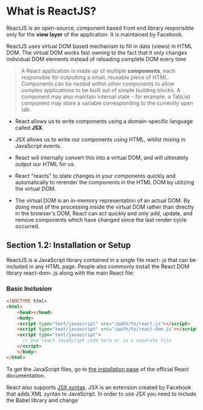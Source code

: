# What is ReactJS?

ReactJS is an open-source, component based front end library responsible only for the **view layer** of the application. It is maintained by Facebook.

ReactJS uses virtual DOM based mechanism to fill in data (views) in HTML DOM. The virtual DOM works fast owning to the fact that it only changes individual DOM elements instead of reloading complete DOM every time

> A React application is made up of multiple **components**, each responsible for outputting a small, reusable piece of HTML. Components can be nested within other components to
> allow complex applications to be built out of simple building blocks. A component may also maintain internal state - for example, a TabList component may store a variable
> corresponding to the currently open tab.

* React allows us to write components using a domain-specific language called **JSX**. 
* JSX allows us to write our components using HTML, whilst mixing in JavaScript events. 
* React will internally convert this into a virtual DOM, and will ultimately output our HTML for us.

* React "reacts" to state changes in your components quickly and automatically to rerender the components in the HTML DOM by utilizing the virtual DOM.
* The virtual DOM is an in-memory representation of an actual DOM. By doing most of the processing inside the virtual DOM rather than directly in the browser's DOM, React can act quickly and only add, update, and remove components which have changed since the last render cycle occurred.

## Section 1.2: Installation or Setup

ReactJS is a JavaScript library contained in a single file react-<version>.js that can be included in any HTML page. People also commonly install the React DOM library react-dom-<version>.js along with the main React file:

### Basic Inclusion

```html
<!DOCTYPE html>
<html>
    <head></head>
    <body>
    <script type="text/javascript" src="/path/to/react.js"></script>
    <script type="text/javascript" src="/path/to/react-dom.js"></script>
    <script type="text/javascript">
      // Use react JavaScript code here or in a separate file
    </script>
    </body>
</html>
```

To get the JavaScript files, go to [the installation page](https://facebook.github.io/react/docs/installation.html) of the official React documentation.

React also supports [JSX syntax](https://facebook.github.io/react/docs/jsx-in-depth.html). JSX is an extension created by Facebook that adds XML syntax to JavaScript. In order
to use JSX you need to include the Babel library and change <script type="text/babel"> in order to translate JSX to Javascript code.

```html
<!DOCTYPE html> <html>
<head></head>
  <body>
  <script type="text/javascript" src="/path/to/react.js"></script>
  <script type="text/javascript" src="/path/to/react-dom.js"></script>
  <script src="https://npmcdn.com/babel-core@5.8.38/browser.min.js"></script>
  <script type="text/babel">
        // Use react JSX code here or in a separate file
  </script>
    </body>
</html>
```

### Installing via npm

You can also install React using [npm](https://www.npmjs.com/) by doing the following:

```sh
npm install --save react react-dom
```
To use React in your JavaScript project, you can do the following:

```js
let React = require('react');
let ReactDOM = require('react-dom');
ReactDOM.render(<App />, ...);
```

### Installing via Yarn

Facebook released its own package manager named [Yarn](https://yarnpkg.com/), which can also be used to install React. 

After installing Yarn you just need to run this command:

```sh
yarn add react react-dom
```

You can then use React in your project in exactly the same way as if you had installed React via npm.

## Section 1.3: Hello World with Stateless Functions

Stateless components are getting their philosophy from functional programming. Which implies that: 
A function returns all time the same thing exactly on what is given to it.

### For example:

```js
const statelessSum = (a, b) => a + b;
let a = 0;
const statefulSum = () => a++;
```

* As you can see from the above example that, statelessSum is always will return the same values given a and b. However, statefulSum function will not return the same values given even no parameters.
* This type of function's behaviour is also called as a side-effect. Since, the component affects somethings beyond.
* So, it is advised to use stateless components more often, since they are side-effect free and will create the same behaviour always.
* That is what you want to be after in your apps because fluctuating state is the worst case scenario for a maintainable program.
* The most basic type of react component is one without state. React components that are pure functions of their props and do not require any internal state management can be written as simple JavaScript functions.
* These are said to be Stateless Functional Components because they are a function only of props, without having any state to keep track of.

Here is a simple example to illustrate the concept of a Stateless Functional Component:

```jsx
// In HTML
<div id="element"></div>

// In React
const MyComponent = props => {
return <h1>Hello, {props.name}!</h1>;
};
ReactDOM.render(<MyComponent name="Arun" />, element); // Will render <h1>Hello, Arun!</h1>
```

Note that all that this component does is render an h1 element containing the name prop. This component doesn't keep track of any state. Here's an ES6 example as well:

```jsx
import React from 'react'
const HelloWorld = props => ( <h1>Hello, {props.name}!</h1>
)

HelloWorld.propTypes = {
    name: React.PropTypes.string.isRequired
}
export default HelloWorld
```

## Section 1.4: Absolute Basics of Creating Reusable Components

### Components and Props

* As React concerns itself only with an application's view, the bulk of development in React will be the creation of components.
* A component represents a portion of the view of your application. "Props" are simply the attributes used on a JSX node (e.g.```jsx
  <SomeComponent someProp="some prop's value" /> ```), and are the primary way our application interacts with our components.
* In the snippet above, inside of SomeComponent, we would have access to this.props, whose value would be the object {someProp: "some prop's value"}.

* It can be useful to think of React components as simple functions - they take input in the form of "props", and produce output as markup.
*  Many simple components take this a step further, making themselves "Pure Functions", meaning they do not issue side effects, and are idempotent (given a set of inputs, the component will always produce the same output).
*  This goal can be formally enforced by actually creating components as functions, rather than "classes".
*  There are three ways of creating a React component:

**1. Functional ("Stateless") Components**

```jsx
const FirstComponent = props => (
  <div>{props.content}</div>
);
```

**2.React.createClass()**

```jsx
const SecondComponent = React.createClass({
  render: function () {
    return (
      <div>{this.props.content}</div>
    );
  }
});
```

**3.ES2015 Classes**
```jsx
class ThirdComponent extends React.Component {
    render() {
      return (
        <div>{this.props.content}</div>
    );
  }
}
```

These components are used in exactly the same way:

```jsx
const ParentComponent = function (props) {
  const someText = "FooBar";
  return (
    <FirstComponent content={someText} />
    <SecondComponent content={someText} />
    <ThirdComponent content={someText} />
  );
}
```

The above examples will all produce identical markup.

* Functional components cannot have "state" within them. So if your component needs to have a state, then go for class based components. Refer Creating Components for more information.
* As a final note, react props are immutable once they have been passed in, meaning they cannot be modified from within a component. 
* If the parent of a component changes the value of a prop, React handles replacing the old props with the new, the component will rerender itself using the new values.


## Section 1.5: Create React App

[create-react-app](https://github.com/facebookincubator/create-react-app) is a React app boilerplate generator created by Facebook. It provides a development environment configured for ease-of-use with minimal setup, including:

* ES6 and JSX transpilation
* Dev server with hot module reloading
* Code linting
* CSS auto-prefixing
* Build script with JS, CSS and image bundling, and sourcemaps Jest testing framework

### Installation

First, install create-react-app globally with node package manager (npm).

```sh
npm install -g create-react-app
```

Then run the generator in your chosen directory.

```sh
create-react-app my-app
```

Navigate to the newly created directory and run the start script.

```sh
cd my-app/
npm start
```

### Configuration

create-react-app is intentionally non-configurable by default. If non-default usage is required, for example, to use a compiled CSS language such as Sass, then the eject command can be used.

```sh
npm run eject
```

This allows editing of all configuration files. N.B. this is an irreversible process.

### Build React App

To build your app for production ready, run following command

```sh
npm run build
```

## Section 1.6: Hello World

### Without JSX

Here's a basic example that uses React's main API to create a React element and the React DOM API to render the React element in the browser.

```html
<!DOCTYPE html>
<html>
  <head>
    <meta charset="UTF-8" />
    <title>Hello React!</title>
    <!-- Include the React and ReactDOM libraries -->
    <script src="https://fb.me/react-15.2.1.js"></script>
    <script src="https://fb.me/react-dom-15.2.1.js"></script>
  </head>
  <body>
    <div id="example"></div>
    <script type="text/javascript">
      // create a React element rElement
      let rElement = React.createElement('h1', null, 'Hello, world!'); // dElement is a DOM container
      let dElement = document.getElementById('example'); // render the React element in the DOM container
      ReactDOM.render(rElement, dElement);
    </script>
  </body>
</html>
```

### With JSX

Instead of creating a React element from strings one can use JSX (a Javascript extension created by Facebook for adding XML syntax to JavaScript), which allows to write

```js
let rElement = React.createElement('h1', null, 'Hello, world!');
```

as the equivalent (and easier to read for someone familiar with HTML)

```jsx
let rElement = <h1>Hello, world!</h1>;
```

The code containing JSX needs to be enclosed in a **<script type="text/babel">** tag. Everything within this tag will be transformed to plain Javascript using the Babel library (that needs to be included in addition to the React libraries).

So finally the above example becomes:

```html
<!DOCTYPE html>
<html>
  <head>
    <meta charset="UTF-8" />
    <title>Hello React!</title>
    <!-- Include the React and ReactDOM libraries -->
    <script src="https://fb.me/react-15.2.1.js"></script>
    <script src="https://fb.me/react-dom-15.2.1.js"></script>
    <!-- Include the Babel library -->
    <script src="https://npmcdn.com/babel-core@5.8.38/browser.min.js"></script>
  </head>
  <body>
   <div id="example"></div>
    <script type="text/babel">
      // create a React element rElement using JSX
      let rElement = <h1>Hello, world!</h1>; // dElement is a DOM container
      let dElement = document.getElementById('example'); // render the React element in the DOM container
      ReactDOM.render(rElement, dElement);
    </script>
  </body>
</html>
```

## Section 1.7: Hello World Component

* A React component can be defined as an ES6 class that extends the base React.Component class.
* In its minimal form, a component must define a render method that specifies how the component renders to the DOM.
* The render method returns React nodes, which can be defined using JSX syntax as HTML-like tags.
* The following example shows how to define a minimal Component:

```js
import React from 'react'
class HelloWorld extends React.Component {
    render() {
      return <h1>Hello, World!</h1>
    }
}
export default HelloWorld
```

* A Component can also receive props. These are properties passed by its parent in order to specify some values the component cannot know by itself; a property can also contain a function that can be called by the component after certain events occur - for example, a button could receive a function for its onClick property and call it whenever it is clicked.
* When writing a component, its props can be accessed through the props object on the Component itself:

```js
import React from 'react'
class Hello extends React.Component {
    render() {
      return <h1>Hello, {this.props.name}!</h1>
    }
}
export default Hello
```

* The example above shows how the component can render an arbitrary string passed into the name prop by its parent. 

* Note that a component cannot modify the props it receives.

* A component can be rendered within any other component, or directly into the DOM if it's the topmost component, using ReactDOM.render and providing it with both the component and the DOM Node where you want the React tree to be rendered:

```jsx
import React from 'react'
import ReactDOM from 'react-dom'
import Hello from './Hello'

ReactDOM.render(<Hello name="Billy James" />, document.getElementById('main'))
```

By now you know how to make a basic component and accept props. Lets take this a step further and introduce state.

For demo sake, let's make our Hello World app, display only the first name if a full name is given.

```jsx
import React from 'react'
class Hello extends React.Component {
    constructor(props){
      //Since we are extending the default constructor, //handle default activities first.
      super(props);
      //Extract the first-name from the prop
      let firstName = this.props.name.split(" ")[0];
      //In the constructor, feel free to modify the //state property on the current context. this.state = {
      name: firstName
    }
}
//Look maa, no comma required in JSX based class defs!
render() {
    return <h1>Hello, {this.state.name}!</h1>
  }
}
export default Hello
```

**Note**: Each component can have it's own state or accept it's parent's state as a prop.

_____________

# Components

## Section 2.1: Creating Components

This is an extension of Basic Example:

### Basic Structure

```ts
import React, { Component } from 'react';
import { render } from 'react-dom';
class FirstComponent extends Component {
    render() {
        return ( <div>
                    Hello, {this.props.name}! I am a FirstComponent. </div>
               );
    }
}
render(
    <FirstComponent name={ 'User' } />,
    document.getElementById('content')
);
```

The above example is called a **stateless** component as it does not contain state (in the React sense of the word).

In such a case, some people find it preferable to use Stateless Functional Components, which are based on [ES6
arrow functions](https://developer.mozilla.org/en-US/docs/Web/JavaScript/Reference/Functions/Arrow_functions).

### Stateless Functional Components

- In many applications there are smart components that hold state but render dumb components that simply receive props and return HTML as JSX.
- Stateless functional components are much more reusable and have a positive performance impact on your application.

They have 2 main characteristics:

1. When rendered they receive an object with all the props that were passed down.
2. They must return the JSX to be rendered.

```ts
// When using JSX inside a module you must import React
import React from 'react';
import PropTypes from 'prop-types';
const FirstComponent = props => (
    <div>
        Hello, {props.name}! I am a FirstComponent.
    </div>
);
//arrow components also may have props validation
FirstComponent.propTypes = {
    name: PropTypes.string.isRequired,
}
// To use FirstComponent in another file it must be exposed through an export call:
export default FirstComponent;
```

### Stateful Components

In contrast to the 'stateless' components shown above, 'stateful' components have a state object that can be updated with the setState method. The state must be initialized in the constructor before it can be set:

```ts
import React, { Component } from 'react';

class SecondComponent extends Component {
    constructor(props) {
        super(props);

            this.state = {
                toggle: true
            };
            // This is to bind context when passing onClick as a callback

            this.onClick = this.onClick.bind(this);
    }
    onClick() {
            this.setState((prevState, props) => ({
                toggle: !prevState.toggle
            }));
    }
    render() {
        return (
            <div onClick={this.onClick}>
                Hello, {this.props.name}! I am a SecondComponent.
                <br />
                Toggle is: {this.state.toggle}
            </div>
        );
    }
}
```

- Extending a component with [PureComponent](https://facebook.github.io/react/docs/react-api.html#react.purecomponent) instead of Component will automatically implement the shouldComponentUpdate() lifecycle method with shallow prop and state comparison.
- This keeps your application more performant by reducing the amount of un-necessary renders that occur. This assumes your components are 'Pure' and always render the same output with the same state and props input.

### Higher Order Components

Higher order components (HOC) allow to share component functionality.

```ts
import React, { Component } from 'react';
const PrintHello = ComposedComponent => class extends Component {
    onClick() {
        console.log('hello');
    }

    /* The higher order component takes another component as a parameter
    and then renders it with additional props */
    render() {
        return <ComposedComponent {...this.props } onClick={this.onClick} />
    }
}

const FirstComponent = props => (
    <div onClick={ props.onClick }>
        Hello, {props.name}! I am a FirstComponent.
    </div>
);

const ExtendedComponent = PrintHello(FirstComponent);
```

Higher order components are used when you want to share logic across several components regardless of how different they render.

## Section 2.2: Basic Component

Given the following HTML file:

```html
<!DOCTYPE html>
<html>
  <head>
    <meta charset="utf-8" />
    <title>React Tutorial</title>
    <script src="https://cdnjs.cloudflare.com/ajax/libs/react/15.2.1/react.js"></script>
    <script src="https://cdnjs.cloudflare.com/ajax/libs/react/15.2.1/react-dom.js"></script>
    <script src="https://cdnjs.cloudflare.com/ajax/libs/babel-core/5.8.34/browser.min.js"></script>
  </head>
  <body>
    <div id="content"></div>
    <script type="text/babel" src="scripts/example.js"></script>
  </body>
</html>
```

You can create a basic component using the following code in a separate file:

### scripts/example.js

```jsx
import React, { Component } from 'react';
import ReactDOM from 'react-dom';
class FirstComponent extends Component {
  render() {
    return (
        <div className="firstComponent">
            Hello, world! I am a FirstComponent.
        </div>
    );
  }
}
ReactDOM.render(
<FirstComponent />, // Note that this is the same as the variable you stored above
  document.getElementById('content')
);
```

You will get the following result (note what is inside of div#content):

```html
<!DOCTYPE html>
<html>
  <head>
    <meta charset="utf-8" />
    <title>React Tutorial</title>
    <script src="https://cdnjs.cloudflare.com/ajax/libs/react/15.2.1/react.js"></script>
    <script src="https://cdnjs.cloudflare.com/ajax/libs/react/15.2.1/react-dom.js"></script>
    <script src="https://cdnjs.cloudflare.com/ajax/libs/babel-core/5.8.34/browser.min.js"></script>
  </head>
  <body>
        <div id="content">
            <div className="firstComponent">
                Hello, world! I am a FirstComponent.
            </div>
        </div>
        <script type="text/babel" src="scripts/example.js"></script>
    </body>
</html>
```

## Section 2.3: Nesting Components

A lot of the power of ReactJS is its ability to allow nesting of components. Take the following two components:

```jsx
let React = require('react');
let createReactClass = require('create-react-class');

let CommentList = reactCreateClass({
    render: function() {
        return (
            <div className="commentList">
                Hello, world! I am a CommentList.
            </div>
        );
    }
});
let CommentForm = reactCreateClass({
    render: function() {
        return (
            <div className="commentForm">
                Hello, world! I am a CommentForm.
            </div>
        );
    }
});
```

You can nest and refer to those components in the definition of a different component:

```jsx
let React = require('react');
let createReactClass = require('create-react-class');
let CommentBox = reactCreateClass({
        render: function() {
            return (
                <div className="commentBox">
                    <h1>Comments</h1>
                    <CommentList /> // Which was defined above and can be reused
                    <CommentForm /> // Same here
                </div>
            );
        }
});
```

### 1. Nesting without using children

(continued from above)

```jsx
let CommentList = reactCreateClass({
    render: function() {
        return (
            <div className="commentList">
                <ListTitle/>
                Hello, world! I am a CommentList.
            </div>
        );
    }
});
```

This is the style where A composes B and B composes C.

#### Pros

- Easy and fast to separate UI elements
- Easy to inject props down to children based on the parent component's state

#### Cons

- Less visibility into the composition architecture
- Less reusability
  
#### Good if

- B and C are just presentational components
- B should be responsible for C's lifecycle


### 2. Nesting using children

(continued from above)

```jsx
let CommentBox = reactCreateClass({
    render: function() {
        return (
            <div className="commentBox">
                <h1>Comments</h1>
                <CommentList>
                    <ListTitle/> // child
                </CommentList>
                <CommentForm />
              </div>
        );
    }
});
```

This is the style where A composes B and A tells B to compose C. More power to parent components.

#### Pros

- Better components lifecycle management
- Better visibility into the composition architecture
- Better reusuability


#### Cons

- Injecting props can become a little expensive
- Less flexibility and power in child components

#### Good if

- B should accept to compose something different than C in the future or somewhere else
- A should control the lifecycle of C

* B would render C using this.props.children, and there isn't a structured way for B to know what those children are for.
* So, B may enrich the child components by giving additional props down, but if B needs to know exactly what they are, #3 might be a better option.

### 3. Nesting using props

(continued from above)

```jsx
let CommentBox = reactCreateClass({
    render: function() {
        return (
            <div className="commentBox">
                <h1>Comments</h1>
                <CommentList title={ListTitle}/> //prop <CommentForm />
            </div>
        );
    }
});
```

This is the style where A composes B and B provides an option for A to pass something to compose for a specific purpose. More structured composition.

#### Pros

- Composition as a feature
- Easy validation
- Better composaiblility

#### Cons

- Injecting props can become a little expensive
- Less flexibility and power in child components

#### Good if

- B has specific features defined to compose something
- B should only know how to render not what to render

#3 is usually a must for making a public library of components but also a good practice in general to make composable components and clearly define the composition features. #1 is the easiest and fastest to make something that works, but #2 and #3 should provide certain benefits in various use cases.

## Section 2.4: Props

Props are a way to pass information into a React component, they can have any type including functions - sometimes referred to as callbacks.

In JSX props are passed with the attribute syntax

```jsx
<MyComponent userID={123} />
```

Inside the definition for MyComponent userID will now be accessible from the props object

```jsx
// The render function inside MyComponent
render() {
    return (
        <span>The user's ID is {this.props.userID}</span>
    )
}
```

It's important to define all props, their types, and where applicable, their default value:

```jsx
// defined at the bottom of MyComponent
MyComponent.propTypes = {
    someObject: React.PropTypes.object,
    userID: React.PropTypes.number.isRequired,
    title: React.PropTypes.string
};
MyComponent.defaultProps = {
    someObject: {},
    title: 'My Default Title'
}
```

- In this example the prop someObject is optional, but the prop userID is required.
- If you fail to provide userID to MyComponent, at runtime the React engine will show a console warning you that the required prop was not provided.
- Beware though, this warning is only shown in the development version of the React library, the production version will not log any warnings.

Using defaultProps allows you to simplify

```jsx
const { title = 'My Default Title' } = this.props;
console.log(title);
```

to 

```jsx
console.log(this.props.title);
```

It's also a safeguard for use of object array and functions. If you do not provide a default prop for an object, the following will throw an error if the prop is not passed:

```jsx
if (this.props.someObject.someKey)
```

In example above, this.props.someObject is undefined and therefore the check of someKey will throw an error and the code will break. With the use of defaultProps you can safely use the above check.

## Section 2.5: Component states - Dynamic user-interface

Suppose we want to have the following behaviour - We have a heading (say h3 element) and on clicking it, we want it to become an input box so that we can modify heading name. React makes this highly simple and intuitive using component states and if else statements. (Code explanation below)

```jsx
// I have used ReactBootstrap elements. But the code works with regular html elements also
let Button = ReactBootstrap.Button;
let Form = ReactBootstrap.Form;

let FormGroup = ReactBootstrap.FormGroup;
let FormControl = ReactBootstrap.FormControl;

let Comment = reactCreateClass({
    getInitialState: function() {
        return {show: false, newTitle: ''};
    },

    handleTitleSubmit: function() {
        //code to handle input box submit - for example, issue an ajax request to change name in database
    },

    handleTitleChange: function(e) {

        //code to change the name in form input box. newTitle is initialized as empty string. We need to update it with the string currently entered by user in the form
        this.setState({newTitle: e.target.value});
    },
    changeComponent: function() {
        // this toggles the show variable which is used for dynamic UI this.setState({show: !this.state.show)};
    },

render: function() {

    let clickableTitle;
    if(this.state.show) {
        clickableTitle = <Form inline onSubmit={this.handleTitleSubmit}>
                            <FormGroup controlId="formInlineTitle">
                                <FormControl type="text" onChange={this.handleTitleChange}>
                            </FormGroup>
                         </Form>;
    } else {
        clickabletitle = <div>
                            <Button bsStyle="link" onClick={this.changeComponent}>
                                <h3> Default Text </h3>
                            </Button>
                        </div>;
        }
        return (
            <div className="comment">
                {clickableTitle}
            </div>
        );
    }
});
ReactDOM.render(
    <Comment />, document.getElementById('content')
);
```

- The main part of the code is the **clickableTitle** variable. Based on the state variable **show**, it can be either be a Form element or a Button element. React allows nesting of components.
- So we can add a {clickableTitle} element in the render function. It looks for the clickableTitle variable. Based on the value 'this.state.show', it displays the corresponding element.









